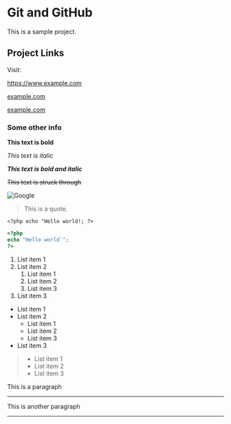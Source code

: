 
# Git and GitHub
This is a sample project.

## Project Links
Visit:

https://www.example.com

[example.com](https://www.example.com)

[example.com](https://www.example.com "Visit example.com")

### Some other info
**This text is bold**

_This text is italic_

***This text is bold and italic***

~~This text is struck through~~

![Google](https://www.google.com/images/branding/googlelogo/1x/googlelogo_color_272x92dp.png)

>This is a quote.

`<?php echo "Hello world!; ?>`

```php
<?php
echo "Hello world`";
?>
```

1. List item 1
2. List item 2
	1. List item 1
	2. List item 2
	3. List item 3
3. List item 3


* List item 1
* List item 2
	* List item 1
	* List item 2
	* List item 3
* List item 3

> * List item 1
> * List item 2
> * List item 3


This is a paragraph

---

This is another paragraph

***




